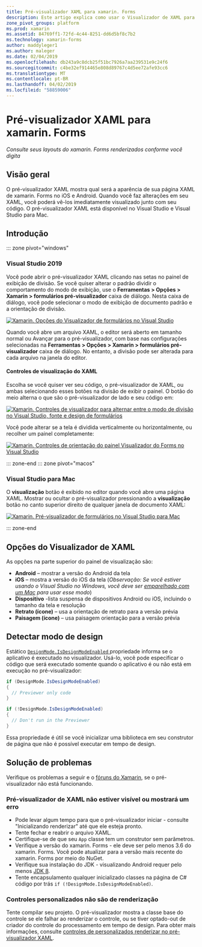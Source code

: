 ```yaml
---
title: Pré-visualizador XAML para xamarin. Forms
description: Este artigo explica como usar o Visualizador de XAML para ver seus layouts do xamarin. Forms renderizados conforme você digita. O pré-visualizador XAML está disponível no Visual Studio de 2019 e 2019 de Visual Studio para Mac.
zone_pivot_groups: platform
ms.prod: xamarin
ms.assetid: 84769ff1-72fd-4c44-8251-dd6d5bf8c7b2
ms.technology: xamarin-forms
author: maddyleger1
ms.author: maleger
ms.date: 02/04/2019
ms.openlocfilehash: db243a9c8dcb25f51bc7926a7aa239531e9c24f6
ms.sourcegitcommit: c4be32ef914465e808d89767c4d5ee72afe93cc6
ms.translationtype: MT
ms.contentlocale: pt-BR
ms.lasthandoff: 04/02/2019
ms.locfileid: "58859006"
---
```

# <a name="xaml-previewer-for-xamarinforms"></a>Pré-visualizador XAML para xamarin. Forms

_Consulte seus layouts do xamarin. Forms renderizados conforme você digita_

## <a name="overview"></a>Visão geral

O pré-visualizador XAML mostra qual será a aparência de sua página XAML de xamarin. Forms no iOS e Android. Quando você faz alterações em seu XAML, você poderá vê-los imediatamente visualizado junto com seu código. O pré-visualizador XAML está disponível no Visual Studio e Visual Studio para Mac.

## <a name="getting-started"></a>Introdução

::: zone pivot="windows"

### <a name="visual-studio-2019"></a>Visual Studio 2019

Você pode abrir o pré-visualizador XAML clicando nas setas no painel de exibição de divisão. Se você quiser alterar o padrão dividir o comportamento do modo de exibição, use o **Ferramentas > Opções > Xamarin > formulários pré-visualizador** caixa de diálogo. Nesta caixa de diálogo, você pode selecionar o modo de exibição de documento padrão e a orientação de divisão.

[![Xamarin. Opções do Visualizador de formulários no Visual Studio](xaml-previewer-images/xamlp-options-vs-sm.png "opções do Visualizador do xamarin. Forms no Visual Studio")](xaml-previewer-images/xamlp-options-vs-lg.png#lightbox)

Quando você abre um arquivo XAML, o editor será aberto em tamanho normal ou Avançar para o pré-visualizador, com base nas configurações selecionadas na **Ferramentas > Opções > Xamarin > formulários pré-visualizador** caixa de diálogo. No entanto, a divisão pode ser alterada para cada arquivo na janela do editor.

#### <a name="xaml-preview-controls"></a>Controles de visualização do XAML

Escolha se você quiser ver seu código, o pré-visualizador de XAML, ou ambas selecionando esses botões na divisão de exibir o painel. O botão do meio alterna o que são o pré-visualizador de lado e seu código em:

[![Xamarin. Controles de visualizador para alternar entre o modo de divisão no Visual Studio, fonte e design de formulários](xaml-previewer-images/xamlp-controls-splitview-vs-sm.png "controla o pré-visualizador de xamarin. Forms para alternar entre o design, a origem e o modo de divisão no Visual Studio")](xaml-previewer-images/xamlp-controls-splitview-vs-lg.png#lightbox)

Você pode alterar se a tela é dividida verticalmente ou horizontalmente, ou recolher um painel completamente:

[![Xamarin. Controles de orientação do painel Visualizador do Forms no Visual Studio](xaml-previewer-images/xamlp-controls-orientation-vs-sm.png "controles de orientação de painel pré-visualizador de xamarin. Forms no Visual Studio")](xaml-previewer-images/xamlp-controls-orientation-vs-lg.png#lightbox)

::: zone-end
::: zone pivot="macos"

### <a name="visual-studio-for-mac"></a>Visual Studio para Mac

O **visualização** botão é exibido no editor quando você abre uma página XAML. Mostrar ou ocultar o pré-visualizador pressionando a **visualização** botão no canto superior direito de qualquer janela de documento XAML:

[![Xamarin. Pré-visualizador de formulários no Visual Studio para Mac](xaml-previewer-images/xamlp-list-sml.png "pré-visualizador de xamarin. Forms no Visual Studio para Mac")](xaml-previewer-images/xamlp-list.png#lightbox)

::: zone-end

## <a name="xaml-previewer-options"></a>Opções do Visualizador de XAML

As opções na parte superior do painel de visualização são:

* **Android** – mostrar a versão do Android da tela
* **iOS** – mostra a versão do iOS da tela (*Observação: Se você estiver usando o Visual Studio no Windows, você deve ser [emparelhado com um Mac](~/ios/get-started/installation/windows/connecting-to-mac/index.md) para usar esse modo*)
* **Dispositivo** -lista suspensa de dispositivos Android ou iOS, incluindo o tamanho da tela e resolução
* **Retrato (ícone)** – usa a orientação de retrato para a versão prévia
* **Paisagem (ícone)** – usa paisagem orientação para a versão prévia

## <a name="detect-design-mode"></a>Detectar modo de design

Estático [ `DesignMode.IsDesignModeEnabled` ](xref:Xamarin.Forms.DesignMode.IsDesignModeEnabled) propriedade informa se o aplicativo é executado no visualizador. Usá-lo, você pode especificar o código que será executado somente quando o aplicativo é ou não está em execução no pré-visualizador:

```csharp
if (DesignMode.IsDesignModeEnabled)
{
  // Previewer only code  
}

if (!DesignMode.IsDesignModeEnabled)
{
  // Don't run in the Previewer  
}
```

Essa propriedade é útil se você inicializar uma biblioteca em seu construtor de página que não é possível executar em tempo de design.

## <a name="troubleshooting"></a>Solução de problemas

Verifique os problemas a seguir e o [fóruns do Xamarin](https://forums.xamarin.com/categories/xamarin-forms), se o pré-visualizador não está funcionando.

### <a name="xaml-previewer-isnt-showing-or-shows-an-error"></a>Pré-visualizador de XAML não estiver visível ou mostrará um erro

* Pode levar algum tempo para que o pré-visualizador iniciar - consulte "Inicializando renderizar" até que ele esteja pronto.
* Tente fechar e reabrir o arquivo XAML.
* Certifique-se de que seu `App` classe tem um construtor sem parâmetros.
* Verifique a versão do xamarin. Forms - ele deve ser pelo menos 3.6 do xamarin. Forms. Você pode atualizar para a versão mais recente do xamarin. Forms por meio do NuGet.
* Verifique sua instalação do JDK - visualizando Android requer pelo menos [JDK 8](https://www.oracle.com/technetwork/java/javase/downloads/index.html).
* Tente encapsulamento qualquer inicializado classes na página de C# código por trás `if (!DesignMode.IsDesignModeEnabled)`.

### <a name="custom-controls-arent-rendering"></a>Controles personalizados não são de renderização

Tente compilar seu projeto. O pré-visualizador mostra a classe base do controle se ele falhar ao renderizar o controle, ou se tiver optado-out de criador do controle do processamento em tempo de design. Para obter mais informações, consulte [controles de personalizados renderizar no pré-visualizador XAML](render-custom-controls.md).
